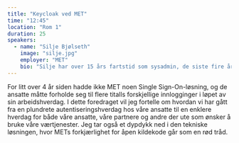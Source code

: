 ```yaml
---
title: "Keycloak ved MET"
time: "12:45"
location: "Rom 1"
duration: 25
speakers:
  - name: "Silje Bjølseth"
    image: "silje.jpg"
    employer: "MET"
    bio: "Silje har over 15 års fartstid som sysadmin, de siste fire årene hos Meteorologisk institutt. Med en mastergrad i astrofysikk i bunnen har hun en forkjærlighet for akademia og trives godt med å jobbe i kunnskapsbedrifter hvor åpenhet er en del av ryggraden. Etter å ha blitt introdusert for Linux i studietiden har åpen kildekode stått sentralt i arbeidshverdagen. På Meteorologisk institutt er hun ansatt i avdeling for IT-infrastruktur og er hovedansvarlig for instituttets Keycloak-løsning. Hun er også involvert i Kubernetes-plattformteamet."
---
```


For litt over 4 år siden hadde ikke MET noen Single Sign-On-løsning, og de ansatte måtte forholde seg til flere titalls forskjellige innlogginger i løpet av sin arbeidshverdag. I dette foredraget vil jeg fortelle om hvordan vi har gått fra en plundrete autentiseringshverdag hos våre ansatte til en enklere hverdag for både våre ansatte, våre partnere og andre der ute som ønsker å bruke våre værtjenester. Jeg tar også et dypdykk ned i den tekniske løsningen, hvor METs forkjærlighet for åpen kildekode går som en rød tråd.
